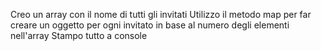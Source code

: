 Creo un array con il nome di tutti gli invitati
Utilizzo il metodo map per far creare un oggetto per ogni invitato in base al numero degli elementi nell'array
Stampo tutto a console